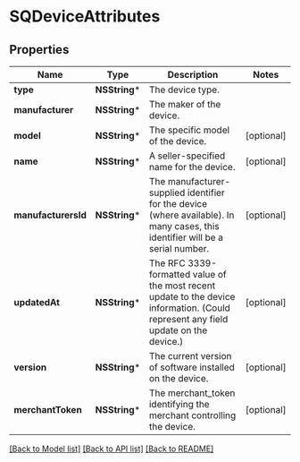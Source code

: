 # SQDeviceAttributes

## Properties
Name | Type | Description | Notes
------------ | ------------- | ------------- | -------------
**type** | **NSString*** | The device type. | 
**manufacturer** | **NSString*** | The maker of the device. | 
**model** | **NSString*** | The specific model of the device. | [optional] 
**name** | **NSString*** | A seller-specified name for the device. | [optional] 
**manufacturersId** | **NSString*** | The manufacturer-supplied identifier for the device (where available). In many cases, this identifier will be a serial number. | [optional] 
**updatedAt** | **NSString*** | The RFC 3339-formatted value of the most recent update to the device information. (Could represent any field update on the device.) | [optional] 
**version** | **NSString*** | The current version of software installed on the device. | [optional] 
**merchantToken** | **NSString*** | The merchant_token identifying the merchant controlling the device. | [optional] 

[[Back to Model list]](../README.md#documentation-for-models) [[Back to API list]](../README.md#documentation-for-api-endpoints) [[Back to README]](../README.md)



